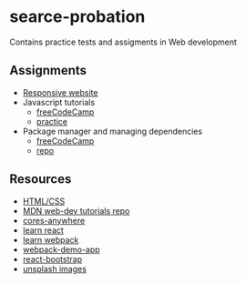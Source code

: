# searce-probation

Contains practice tests and assigments in Web development

## Assignments

- [Responsive website](https://vivekvardhanadepu.github.io/searce-probation/)
- Javascript tutorials
  - [freeCodeCamp](https://www.freecodecamp.org/fcc13f1362b-b701-43c3-9838-4139276bba1d)
  - [practice](JS)
- Package manager and managing dependencies
  - [freeCodeCamp](https://www.freecodecamp.org/fcc13f1362b-b701-43c3-9838-4139276bba1d)
  - [repo](https://boilerplate-npm-1.vivekvicky1.repl.co)

## Resources

- [HTML/CSS](https://developer.mozilla.org/en-US/docs/Learn/CSS)
- [MDN web-dev tutorials repo](https://github.com/mdn/learning-area)
- [cores-anywhere](https://github.com/Rob--W/cors-anywhere)
- [learn react](https://www.youtube.com/watch?v=CI2kX2EFhWc)
- [learn webpack](https://www.youtube.com/watch?v=MpGLUVbqoYQ)
- [webpack-demo-app](https://github.com/Colt/webpack-demo-app)
- [react-bootstrap](https://react-bootstrap.github.io/)
- [unsplash images](https://source.unsplash.com/)
